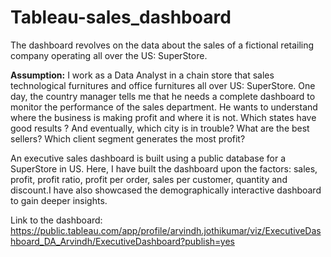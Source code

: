 # Tableau-sales_dashboard
The dashboard revolves on the data about the sales of a fictional retailing company operating all over the US: SuperStore.

**Assumption:** I work as a Data Analyst in a chain store that sales technological furnitures and office furnitures all over US: SuperStore. One day, the country manager tells me that he needs a complete dashboard to monitor the performance of the sales department. He wants to understand where the business is making profit and where it is not. Which states have good results ? And eventually, which city is in trouble? What are the best sellers? Which client segment generates the most profit?

An executive sales dashboard is built using a public database for a SuperStore in US. Here, I have built the dashboard upon the factors: sales, profit, profit ratio, profit per order, sales per customer, quantity and discount.I have also showcased the demographically interactive dashboard to gain deeper insights.

Link to the dashboard: https://public.tableau.com/app/profile/arvindh.jothikumar/viz/ExecutiveDashboard_DA_Arvindh/ExecutiveDashboard?publish=yes
